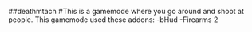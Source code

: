 ##deathmtach
#This is a gamemode where you go around and shoot at people.
This gamemode used these addons:
-bHud
-Firearms 2